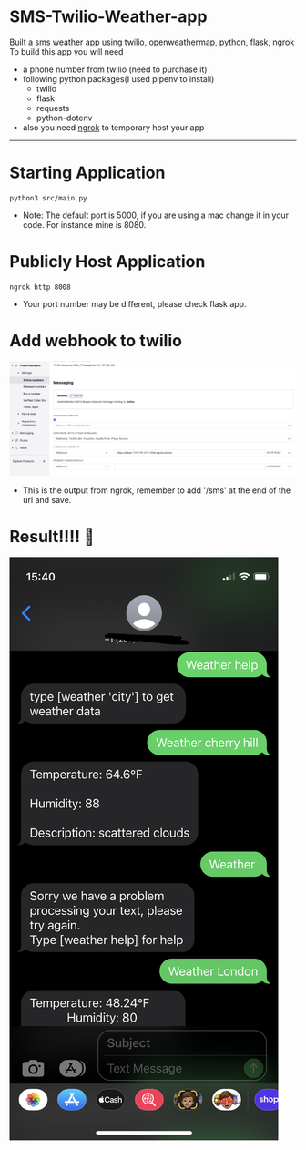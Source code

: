 # SMS-Twilio-Weather-app
Built a sms weather app using twilio, openweathermap, python, flask, ngrok
To build this app you will need
- a phone number from twilio (need to purchase it)
- following python packages(I used pipenv to install)
    - twilio
    - flask
    - requests
    - python-dotenv
- also you need [ngrok](https://ngrok.com/) to temporary host your app
***
# Starting Application
```
python3 src/main.py
```
- Note: The default port is 5000, if you are using a mac change it in your code. For instance mine is 8080.

# Publicly Host Application 
```
ngrok http 8008
```
- Your port number may be different, please check flask app.
# Add webhook to twilio
![](img/twilio_setting.png)
- This is the output from ngrok, remember to add '/sms' at the end of the url and save.
# Result!!!! 🥳
![](img/demo.PNG)